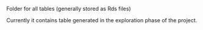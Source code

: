 Folder for all tables (generally stored as Rds files)

Currently it contains table generated in the exploration phase of the project. 